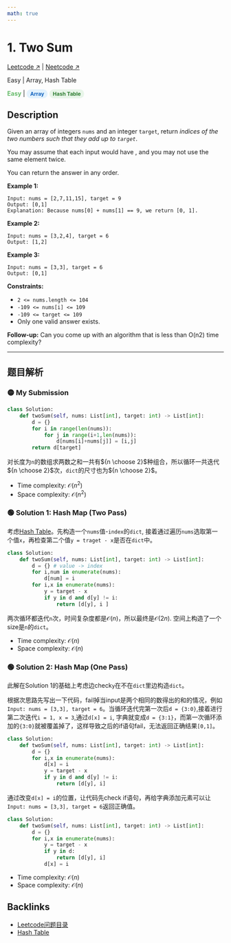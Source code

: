 ```yaml
---
math: true
---
```


# 1. Two Sum 

[Leetcode ↗](https://leetcode.com/problems/two-sum/description/?envType=problem-list-v2&envId=xi4ci4ig) | [Neetcode ↗](https://neetcode.io/problems/two-integer-sum?list=blind75) 

Easy  |  Array, Hash Table

<font color="#66BB6A">**Easy**</font> | <span style="background-color:#E3F2FD; color:#1565C0; padding: 3px 8px; border-radius: 12px; font-size: 12px; font-weight: bold;">Array</span> <span style="background-color:#E8F5E9; 
color:#2E7D32; padding: 3px 8px; border-radius: 12px; font-size: 12px; font-weight: bold;">Hash Table</span>

## Description
Given an array of integers `nums` and an integer `target`, return *indices of the two numbers such that they add up to `target`*.

You may assume that each input would have  , and you may not use the same element twice.

You can return the answer in any order.

**Example 1:**

    Input: nums = [2,7,11,15], target = 9
    Output: [0,1]
    Explanation: Because nums[0] + nums[1] == 9, we return [0, 1].

**Example 2:**

    Input: nums = [3,2,4], target = 6
    Output: [1,2]

**Example 3:**

    Input: nums = [3,3], target = 6
    Output: [0,1]

**Constraints:**
* `2 <= nums.length <= 104`
* `-109 <= nums[i] <= 109`
* `-109 <= target <= 109`
* Only one valid answer exists.

**Follow-up:** Can you come up with an algorithm that is less than O(n2) time complexity?

---

## 题目解析


### 🟡 My Submission

```Python
class Solution:
    def twoSum(self, nums: List[int], target: int) -> List[int]:
        d = {}
        for i in range(len(nums)):
            for j in range(i+1,len(nums)):
                d[nums[i]+nums[j]] = [i,j]
        return d[target]
```

对长度为`n`的数组求两数之和一共有${n \choose 2}$种组合，所以循环一共迭代${n \choose 2}$次，`dict`的尺寸也为${n \choose 2}$。
* Time complexity: $\mathcal{O}(n^2)$
* Space complexity: $\mathcal{O}(n^2)$

### 🟢 Solution 1: Hash Map (Two Pass)

考虑[Hash Table](Hash_Table.md)。先构造一个`nums`值-`index`的`dict`, 接着通过遍历`nums`选取第一个值`x`，再检查第二个值`y = traget - x`是否在`dict`中。

```Python
class Solution:
    def twoSum(self, nums: List[int], target: int) -> List[int]: 
        d = {} # value -> index
        for i,num in enumerate(nums):
            d[num] = i 
        for i,x in enumerate(nums): 
            y = target - x
            if y in d and d[y] != i:
                return [d[y], i ]
```

两次循环都迭代`n`次，时间复杂度都是$\mathcal{O}(n)$，所以最终是$\mathcal{O}(2n)$. 空间上构造了一个size是`n`的`dict`。
* Time complexity: $\mathcal{O}(n)$
* Space complexity: $\mathcal{O}(n)$


### 🟢 Solution 2: Hash Map (One Pass)

此解在Solution 1的基础上考虑边check`y`在不在`dict`里边构造`dict`。

根据次思路先写出一下代码，fail掉当input是两个相同的数得出的和的情况，例如`Input: nums = [3,3], target = 6`。当循环迭代完第一次后`d = {3:0}`,接着进行第二次迭代`i = 1, x = 3`,通过`d[x] = i`, 字典就变成`d = {3:1}`，而第一次循环添加的`{3:0}`就被覆盖掉了，这样导致之后的if语句fail，无法返回正确结果`[0,1]`。

```Python
class Solution:
    def twoSum(self, nums: List[int], target: int) -> List[int]: 
        d = {}
        for i,x in enumerate(nums):
            d[x] = i
            y = target - x
            if y in d and d[y] != i:
                return [d[y], i]
```

通过改变`d[x] = i`的位置，让代码先check if语句，再给字典添加元素可以让`Input: nums = [3,3], target = 6`返回正确值。

```Python
class Solution:
    def twoSum(self, nums: List[int], target: int) -> List[int]: 
        d = {}
        for i,x in enumerate(nums):
            y = target - x
            if y in d:
                return [d[y], i]
            d[x] = i
```

* Time complexity: $\mathcal{O}(n)$
* Space complexity: $\mathcal{O}(n)$

## Backlinks
- [Leetcode问题目录](Leetcode问题目录.md)
- [Hash Table](Hash_Table.md)